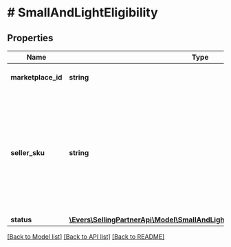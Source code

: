 # # SmallAndLightEligibility

## Properties

Name | Type | Description | Notes
------------ | ------------- | ------------- | -------------
**marketplace_id** | **string** | A marketplace identifier. |
**seller_sku** | **string** | Identifies an item in the given marketplace. SellerSKU is qualified by the seller&#39;s SellerId, which is included with every operation that you submit. |
**status** | [**\Evers\SellingPartnerApi\Model\SmallAndLight\SmallAndLightEligibilityStatus**](SmallAndLightEligibilityStatus.md) |  |

[[Back to Model list]](../../README.md#models) [[Back to API list]](../../README.md#endpoints) [[Back to README]](../../README.md)
